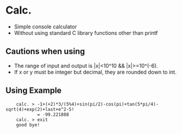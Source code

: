 # Calc.
- Simple console calculator
- Without using standard C library functions other than printf

## Cautions when using
- The range of input and output is |x|<10^10 && |x|>=10^(-6).
- If x or y must be integer but decimal, they are rounded down to int.

## Using Example
        calc. > -1+(+2)*3/(5%4)+sin(pi/2)-cos(pi)+tan(5*pi/4)-sqrt(4)+exp(2)+last+e^2-5!
                = -99.221888
        calc. > exit
        good bye!
